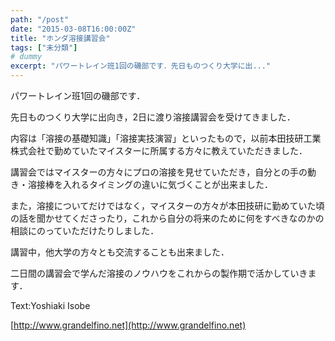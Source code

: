 ```yaml
---
path: "/post"
date: "2015-03-08T16:00:00Z"
title: "ホンダ溶接講習会"
tags: ["未分類"]
# dummy
excerpt: "パワートレイン班1回の磯部です．先日ものつくり大学に出..."
---
```




[](08-1.jpg)

パワートレイン班1回の磯部です．

先日ものつくり大学に出向き，2日に渡り溶接講習会を受けてきました．

内容は「溶接の基礎知識」「溶接実技演習」といったもので，以前本田技研工業株式会社で勤めていたマイスターに所属する方々に教えていただきました．

講習会ではマイスターの方々にプロの溶接を見せていただき，自分との手の動き・溶接棒を入れるタイミングの違いに気づくことが出来ました．

また，溶接についてだけではなく，マイスターの方々が本田技研に勤めていた頃の話を聞かせてくださったり，これから自分の将来のために何をすべきなのかの相談にのっていただけたりしました．

講習中，他大学の方々とも交流することも出来ました．

二日間の講習会で学んだ溶接のノウハウをこれからの製作期で活かしていきます．

Text:Yoshiaki Isobe

[http://www.grandelfino.net](http://www.grandelfino.net)

